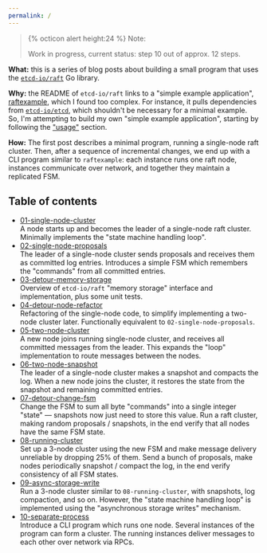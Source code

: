 ```yaml
---
permalink: /
---
```

> {% octicon alert height:24 %} Note:
> 
> Work in progress, current status: step 10 out of approx. 12 steps.

**What:** this is a series of blog posts about building a small program that uses the [`etcd-io/raft`](https://github.com/etcd-io/raft) Go library.

**Why:** the README of `etcd-io/raft` links to a "simple example application", [raftexample](https://github.com/etcd-io/etcd/tree/main/contrib/raftexample), which I found too complex. For instance, it pulls dependencies from [`etcd-io/etcd`](https://github.com/etcd-io/etcd), which shouldn't be necessary for a minimal example. So, I'm attempting to build my own "simple example application", starting by following the ["usage"](https://github.com/etcd-io/raft#usage) section.

**How:** The first post describes a minimal program, running a single-node raft cluster. Then, after a sequence of incremental changes, we end up with a CLI program similar to `raftexample`: each instance runs one raft node, instances communicate over network, and together they maintain a replicated FSM.

## Table of contents
- [01-single-node-cluster](01-single-node-cluster) \
  A node starts up and becomes the leader of a single-node raft cluster. Minimally implements the "state machine handling loop".
- [02-single-node-proposals](02-single-node-proposals) \
  The leader of a single-node cluster sends proposals and receives them as committed log entries. Introduces a simple FSM which remembers the "commands" from all committed entries.
- [03-detour-memory-storage](03-detour-memory-storage) \
  Overview of `etcd-io/raft` "memory storage" interface and implementation, plus some unit tests.
- [04-detour-node-refactor](04-detour-node-refactor) \
  Refactoring of the single-node code, to simplify implementing a two-node cluster later. Functionally equivalent to `02-single-node-proposals`.
- [05-two-node-cluster](05-two-node-cluster) \
  A new node joins running single-node cluster, and receives all committed messages from the leader. This expands the "loop" implementation to route messages between the nodes.
- [06-two-node-snapshot](06-two-node-snapshot) \
  The leader of a single-node cluster makes a snapshot and compacts the log. When a new node joins the cluster, it restores the state from the snapshot and remaining committed entries.
- [07-detour-change-fsm](07-detour-change-fsm) \
  Change the FSM to sum all byte "commands" into a single integer "state" — snapshots now just need to store this value. Run a raft cluster, making random proposals / snapshots, in the end verify that all nodes have the same FSM state.
- [08-running-cluster](08-running-cluster) \
  Set up a 3-node cluster using the new FSM and make message delivery unreliable by dropping 25% of them. Send a bunch of proposals, make nodes periodically snapshot / compact the log, in the end verify consistency of all FSM states.
- [09-async-storage-write](09-async-storage-write) \
  Run a 3-node cluster similar to `08-running-cluster`, with snapshots, log compaction, and so on. However, the "state machine handling loop" is implemented using the "asynchronous storage writes" mechanism.
- [10-separate-process](10-separate-process) \
  Introduce a CLI program which runs one node. Several instances of the program can form a cluster. The running instances deliver messages to each other over network via RPCs.